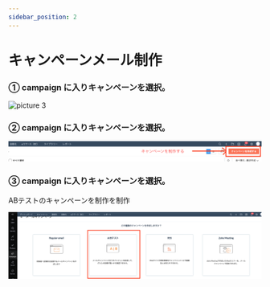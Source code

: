```yaml
---
sidebar_position: 2
---
```


# キャンペーンメール制作

### ① campaign に入りキャンペーンを選択。

![picture 3](../../../images/e5e7a683531b9077d81f555c33f17bf87e2e97a9987a1b5fb280f3a8e7e644f0.png)  

### ② campaign に入りキャンペーンを選択。

![picture 4](../../images/659ff87127a88747a7d44bed38d6bd1300f414f98713d7f311eee86f80558253.png)  

### ③ campaign に入りキャンペーンを選択。

ABテストのキャンペーンを制作を制作

![picture 5](../../images/2d9103688b956b313672bf897d9df4e1dcbbf81b6c6293473ca90ed411777bcd.png)  
